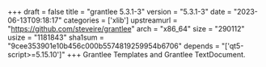 +++
draft = false
title = "grantlee 5.3.1-3"
version = "5.3.1-3"
date = "2023-06-13T09:18:17"
categories = ['xlib']
upstreamurl = "https://github.com/steveire/grantlee"
arch = "x86_64"
size = "290112"
usize = "1181843"
sha1sum = "9cee353901e10b456c000b5574819259954b6706"
depends = "['qt5-script>=5.15.10']"
+++
Grantlee Templates and Grantlee TextDocument.
